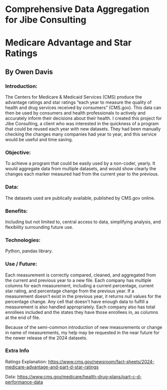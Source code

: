 # Comprehensive Data Aggregation for Jibe Consulting
# Medicare Advantage and Star Ratings  

## By Owen Davis

### Introduction:
The Centers for Medicare & Medicaid Services (CMS) produce the advantage ratings and star ratings “each year to measure the quality of health and drug services received by consumers” (CMS.gov). This data can then be used by consumers and health professionals to actively and accurately inform their decisions about their health.
I created this project for Jibe Consulting, a client who was interested in the quickness of a program that could be reused each year with new datasets. They had been manually checking the changes many companies had year to year, and this service would be useful and time saving.

### Objective:
To achieve a program that could be easily used by a non-coder, yearly. It would aggregate data from multiple datasets, and would show clearly the changes each marker measured had from the current year to the previous.

### Data:
The datasets used are publically available, published by CMS.gov online.

### Benefits:
Including but not limited to, central access to data, simplifying analysis, and flexibility surrounding future use.

### Technologies:
Python, pandas library.

### Use / Future:
Each measurement is correctly compared, cleaned, and aggregated from the current and previous year to a new file. Each company has multiple columns for each measurement, including a current percentage, current star rating, and percentage change from the previous year. If a measurement doesn't exist in the previous year, it returns null values for the percentage change. Any cell that doesn't have enough data to fulfill a measurement is also handled appropriately. Each company also has total enrollees included and the states they have those enrollees in, as columns at the end of file.

Because of the semi-common introduction of new measurements or change in name of measurements, my help may be requested in the near future for the newer release of the 2024 datasets.

### Extra Info
Ratings Explanation: https://www.cms.gov/newsroom/fact-sheets/2024-medicare-advantage-and-part-d-star-ratings

Data: 
https://www.cms.gov/medicare/health-drug-plans/part-c-d-performance-data

